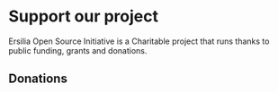 # Support our project
Ersilia Open Source Initiative is a Charitable project that runs thanks to public funding, grants and donations.

## Donations
